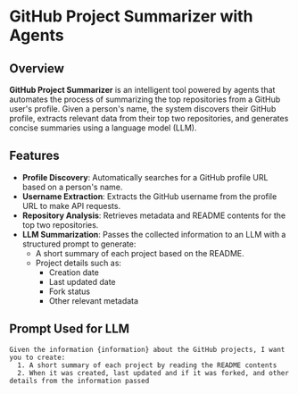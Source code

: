 # GitHub Project Summarizer with Agents

## Overview

**GitHub Project Summarizer** is an intelligent tool powered by agents that automates the process of summarizing the top repositories from a GitHub user's profile. Given a person's name, the system discovers their GitHub profile, extracts relevant data from their top two repositories, and generates concise summaries using a language model (LLM).

## Features

- **Profile Discovery**: Automatically searches for a GitHub profile URL based on a person's name.
- **Username Extraction**: Extracts the GitHub username from the profile URL to make API requests.
- **Repository Analysis**: Retrieves metadata and README contents for the top two repositories.
- **LLM Summarization**: Passes the collected information to an LLM with a structured prompt to generate:
  - A short summary of each project based on the README.
  - Project details such as:
    - Creation date
    - Last updated date
    - Fork status
    - Other relevant metadata

## Prompt Used for LLM

```text
Given the information {information} about the GitHub projects, I want you to create:
  1. A short summary of each project by reading the README contents
  2. When it was created, last updated and if it was forked, and other details from the information passed
